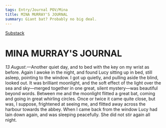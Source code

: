```yaml
---
tags: Entry/Journal POV/Mina
title: MINA MURRAY'S JOURNAL
summary: Giant bat? Probably no big deal.
---
```


[Substack](https://draculadaily.substack.com/p/dracula-august-13-e6c)

# MINA MURRAY'S JOURNAL

_13 August_.—Another quiet day, and to bed with the key on my wrist as before. Again I awoke in the night, and found Lucy sitting up in bed, still asleep, pointing to the window. I got up quietly, and pulling aside the blind, looked out. It was brilliant moonlight, and the soft effect of the light over the sea and sky—merged together in one great, silent mystery—was beautiful beyond words. Between me and the moonlight flitted a great bat, coming and going in great whirling circles. Once or twice it came quite close, but was, I suppose, frightened at seeing me, and flitted away across the harbour towards the abbey. When I came back from the window Lucy had lain down again, and was sleeping peacefully. She did not stir again all night.
